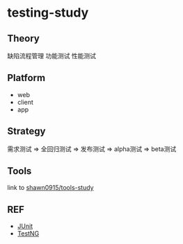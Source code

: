 # testing-study

## Theory

缺陷流程管理
功能测试
性能测试

## Platform

- web
- client
- app

## Strategy

需求测试 => 全回归测试 => 发布测试 => alpha测试 => beta测试 

## Tools

link to [shawn0915/tools-study](https://github.com/shawn0915/tools-study/blob/master/README.md#testing)

## REF

- [JUnit](http://www.junit.org/)
- [TestNG](http://testng.org/)